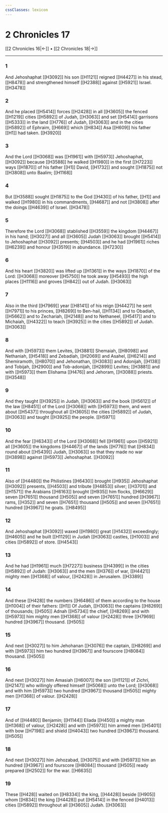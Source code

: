 ```yaml
---
cssClasses: lexicon
---
```

# 2 Chronicles 17

[[2 Chronicles 16|←]] • [[2 Chronicles 18|→]]

---

### 1
And Jehoshaphat [[H3092]] his son [[H1121]] reigned [[H4427]] in his stead, [[H8478]] and strengthened himself [[H2388]] against [[H5921]] Israel. [[H3478]]

### 2
And he placed [[H5414]] forces [[H2428]] in all [[H3605]] the fenced [[H1219]] cities [[H5892]] of Judah, [[H3063]] and set [[H5414]] garrisons [[H5333]] in the land [[H776]] of Judah, [[H3063]] and in the cities [[H5892]] of Ephraim, [[H669]] which [[H834]] Asa [[H609]] his father [[H1]] had taken. [[H3920]]

### 3
And the Lord [[H3068]] was [[H1961]] with [[H5973]] Jehoshaphat, [[H3092]] because [[H3588]] he walked [[H1980]] in the first [[H7223]] ways [[H1870]] of his father [[H1]] David, [[H1732]] and sought [[H1875]] not [[H3808]] unto Baalim; [[H1168]]

### 4
But [[H3588]] sought [[H1875]] to the God [[H430]] of his father, [[H1]] and walked [[H1980]] in his commandments, [[H4687]] and not [[H3808]] after the doings [[H4639]] of Israel. [[H3478]]

### 5
Therefore the Lord [[H3068]] stablished [[H3559]] the kingdom [[H4467]] in his hand; [[H3027]] and all [[H3605]] Judah [[H3063]] brought [[H5414]] to Jehoshaphat [[H3092]] presents; [[H4503]] and he had [[H1961]] riches [[H6239]] and honour [[H3519]] in abundance. [[H7230]]

### 6
And his heart [[H3820]] was lifted up [[H1361]] in the ways [[H1870]] of the Lord: [[H3068]] moreover [[H5750]] he took away [[H5493]] the high places [[H1116]] and groves [[H842]] out of Judah. [[H3063]]

### 7
Also in the third [[H7969]] year [[H8141]] of his reign [[H4427]] he sent [[H7971]] to his princes, [[H8269]] to Ben-hail, [[H1134]] and to Obadiah, [[H5662]] and to Zechariah, [[H2148]] and to Nethaneel, [[H5417]] and to Michaiah, [[H4322]] to teach [[H3925]] in the cities [[H5892]] of Judah. [[H3063]]

### 8
And with [[H5973]] them Levites, [[H3881]] Shemaiah, [[H8098]] and Nethaniah, [[H5418]] and Zebadiah, [[H2069]] and Asahel, [[H6214]] and Shemiramoth, [[H8070]] and Jehonathan, [[H3083]] and Adonijah, [[H138]] and Tobijah, [[H2900]] and Tob-adonijah, [[H2899]] Levites; [[H3881]] and with [[H5973]] them Elishama [[H476]] and Jehoram, [[H3088]] priests. [[H3548]]

### 9
And they taught [[H3925]] in Judah, [[H3063]] and the book [[H5612]] of the law [[H8451]] of the Lord [[H3068]] with [[H5973]] them, and went about [[H5437]] throughout all [[H3605]] the cities [[H5892]] of Judah, [[H3063]] and taught [[H3925]] the people. [[H5971]]

### 10
And the fear [[H6343]] of the Lord [[H3068]] fell [[H1961]] upon [[H5921]] all [[H3605]] the kingdoms [[H4467]] of the lands [[H776]] that [[H834]] round about [[H5439]] Judah, [[H3063]] so that they made no war [[H3898]] against [[H5973]] Jehoshaphat. [[H3092]]

### 11
Also of [[H4480]] the Philistines [[H6430]] brought [[H935]] Jehoshaphat [[H3092]] presents, [[H4503]] and tribute [[H4853]] silver; [[H3701]] and [[H1571]] the Arabians [[H6163]] brought [[H935]] him flocks, [[H6629]] seven [[H7651]] thousand [[H505]] and seven [[H7651]] hundred [[H3967]] rams, [[H352]] and seven [[H7651]] thousand [[H505]] and seven [[H7651]] hundred [[H3967]] he goats. [[H8495]]

### 12
And Jehoshaphat [[H3092]] waxed [[H1980]] great [[H1432]] exceedingly; [[H4605]] and he built [[H1129]] in Judah [[H3063]] castles, [[H1003]] and cities [[H5892]] of store. [[H4543]]

### 13
And he had [[H1961]] much [[H7227]] business [[H4399]] in the cities [[H5892]] of Judah: [[H3063]] and the men [[H376]] of war, [[H4421]] mighty men [[H1368]] of valour, [[H2428]] in Jerusalem. [[H3389]]

### 14
And these [[H428]] the numbers [[H6486]] of them according to the house [[H1004]] of their fathers: [[H1]] Of Judah, [[H3063]] the captains [[H8269]] of thousands; [[H505]] Adnah [[H5734]] the chief, [[H8269]] and with [[H5973]] him mighty men [[H1368]] of valour [[H2428]] three [[H7969]] hundred [[H3967]] thousand. [[H505]]

### 15
And next [[H3027]] to him Jehohanan [[H3076]] the captain, [[H8269]] and with [[H5973]] him two hundred [[H3967]] and fourscore [[H8084]] thousand. [[H505]]

### 16
And next [[H3027]] him Amasiah [[H6007]] the son [[H1121]] of Zichri, [[H2147]] who willingly offered himself [[H5068]] unto the Lord; [[H3068]] and with him [[H5973]] two hundred [[H3967]] thousand [[H505]] mighty men [[H1368]] of valour. [[H2428]]

### 17
And of [[H4480]] Benjamin; [[H1144]] Eliada [[H450]] a mighty man [[H1368]] of valour, [[H2428]] and with [[H5973]] him armed men [[H5401]] with bow [[H7198]] and shield [[H4043]] two hundred [[H3967]] thousand. [[H505]]

### 18
And next [[H3027]] him Jehozabad, [[H3075]] and with [[H5973]] him an hundred [[H3967]] and fourscore [[H8084]] thousand [[H505]] ready prepared [[H2502]] for the war. [[H6635]]

### 19
These [[H428]] waited on [[H8334]] the king, [[H4428]] beside [[H905]] whom [[H834]] the king [[H4428]] put [[H5414]] in the fenced [[H4013]] cities [[H5892]] throughout all [[H3605]] Judah. [[H3063]]